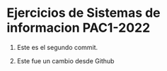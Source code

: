 # Ejercicios de Sistemas de informacion PAC1-2022

1. Este es el segundo commit.

2. Este fue un cambio desde Github
